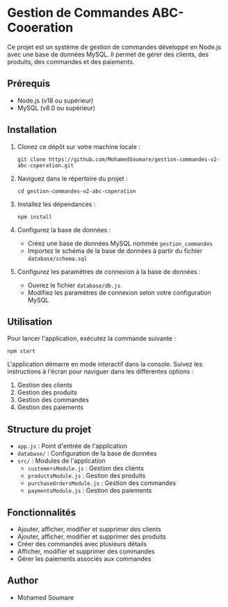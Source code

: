 # Gestion de Commandes ABC-Cooeration

Ce projet est un système de gestion de commandes développé en Node.js avec une base de données MySQL. Il permet de gérer des clients, des produits, des commandes et des paiements.

## Prérequis

- Node.js (v18 ou supérieur)
- MySQL (v8.0 ou supérieur)

## Installation

1. Clonez ce dépôt sur votre machine locale :
   ```
   git clone https://github.com/MohamedSoumare/gestion-commandes-v2-abc-coperation.git
   ```

2. Naviguez dans le répertoire du projet :
   ```
   cd gestion-commandes-v2-abc-coperation
   ```

3. Installez les dépendances :
   ```
   npm install
   ```

4. Configurez la base de données :
   - Créez une base de données MySQL nommée `gestion_commandes`
   - Importez le schéma de la base de données à partir du fichier `database/schema.sql`

5. Configurez les paramètres de connexion à la base de données :
   - Ouvrez le fichier `database/db.js`
   - Modifiez les paramètres de connexion selon votre configuration MySQL


## Utilisation

Pour lancer l'application, exécutez la commande suivante :

```
npm start
```

L'application démarre en mode interactif dans la console. Suivez les instructions à l'écran pour naviguer dans les différentes options :

1. Gestion des clients
2. Gestion des produits
3. Gestion des commandes
4. Gestion des paiements

## Structure du projet

- `app.js` : Point d'entrée de l'application
- `database/` : Configuration de la base de données
- `src/` : Modules de l'application
  - `customersModule.js` : Gestion des clients
  - `productsModule.js` : Gestion des produits
  - `purchaseOrdersModule.js` : Gestion des commandes
  - `paymentsModule.js` : Gestion des paiements


## Fonctionnalités

- Ajouter, afficher, modifier et supprimer des clients
- Ajouter, afficher, modifier et supprimer des produits
- Créer des commandes avec plusieurs détails
- Afficher, modifier et supprimer des commandes
- Gérer les paiements associés aux commandes

## Author

- Mohamed Soumare